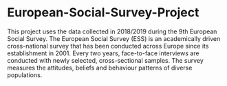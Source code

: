 # European-Social-Survey-Project
This project uses the data collected in 2018/2019 during the 9th European Social Survey. The European Social Survey (ESS) is an academically driven cross-national survey that has been conducted across Europe since its establishment in 2001. Every two years, face-to-face interviews are conducted with newly selected, cross-sectional samples. The survey measures the attitudes, beliefs and behaviour patterns of diverse populations. 
